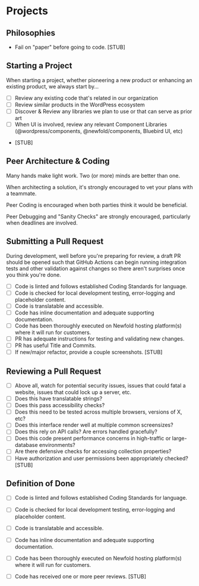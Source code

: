 # Projects

## Philosophies
* Fail on "paper" before going to code.
[STUB]

## Starting a Project

When starting a project, whether pioneering a new product or enhancing an existing product, we always start by...
- [ ] Review any existing code that's related in our organization
- [ ] Review similar products in the WordPress ecosystem
- [ ] Discover & Review any libraries we plan to use or that can serve as prior art
- [ ] When UI is involved, review any relevant Component Libraries (@wordpress/components, @newfold/components, Bluebird UI, etc)
- [STUB]

## Peer Architecture & Coding

Many hands make light work. Two (or more) minds are better than one.

When architecting a solution, it's strongly encouraged to vet your plans with a teammate.

Peer Coding is encouraged when both parties think it would be beneficial.

Peer Debugging and "Sanity Checks" are strongly encouraged, particularly when deadlines are involved.

## Submitting a Pull Request

During development, well before you're preparing for review, a draft PR should be opened such that GitHub Actions can begin running integration tests and other validation against changes so there aren't surprises once you think you're done.

* [ ] Code is linted and follows established Coding Standards for language.
* [ ] Code is checked for local development testing, error-logging and placeholder content.
* [ ] Code is translatable and accessible.
* [ ] Code has inline documentation and adequate supporting documentation.
* [ ] Code has been thoroughly executed on Newfold hosting platform(s) where it will run for customers.
* [ ] PR has adequate instructions for testing and validating new changes.
* [ ] PR has useful Title and Commits.
* [ ] If new/major refactor, provide a couple screenshots.
[STUB]

## Reviewing a Pull Request

* [ ] Above all, watch for potential security issues, issues that could fatal a website, issues that could lock up a server, etc.
* [ ] Does this have translatable strings?
* [ ] Does this pass accessibility checks?
* [ ] Does this need to be tested across multiple browsers, versions of X, etc?
* [ ] Does this interface render well at multiple common screensizes?
* [ ] Does this rely on API calls? Are errors handled gracefully?
* [ ] Does this code present performance concerns in high-traffic or large-database environments?
* [ ] Are there defensive checks for accessing collection properties?
* [ ] Have authorization and user permissions been appropriately checked?
[STUB]

## Definition of Done
* [ ] Code is linted and follows established Coding Standards for language.
* [ ] Code is checked for local development testing, error-logging and placeholder content.
* [ ] Code is translatable and accessible.
* [ ] Code has inline documentation and adequate supporting documentation.
* [ ] Code has been thoroughly executed on Newfold hosting platform(s) where it will run for customers.
* [ ] Code has received one or more peer reviews.
[STUB]


